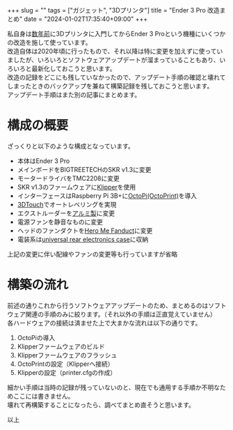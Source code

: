 +++
slug = ""
tags = ["ガジェット", "3Dプリンタ"]
title = "Ender 3 Pro 改造まとめ"
date = "2024-01-02T17:35:40+09:00"
+++

私自身は[数年前](../3d-printer-1/)に3Dプリンタに入門してからEnder 3 Proという機種にいくつかの改造を施して使っています。  
改造自体は2020年頃に行ったもので、それ以降は特に変更を加えずに使っていましたが、いろいろとソフトウェアアップデートが溜まっていることもあり、いろいろと最新化しておこうと思います。  
改造の記録をどこにも残していなかったので、アップデート手順の確認と壊れてしまったときのバックアップを兼ねて構築記録を残しておこうと思います。  
アップデート手順はまた別の記事にまとめます。

<!--more-->

# 構成の概要

ざっくりと以下のような構成となっています。

* 本体はEnder 3 Pro
* メインボードをBIGTREETECHのSKR v1.3に変更
* モータードライバをTMC2208に変更
* SKR v1.3のファームウェアに[Klipper](https://www.klipper3d.org/)を使用
* インターフェースはRaspberry Pi 3B+に[OctoPi(OctoPrint)](https://octoprint.org/)を導入
* [3DTouch](https://www.aliexpress.com/item/1005006043879133.html)でオートレベリングを実現
* エクストルーダーを[アルミ製](https://s.click.aliexpress.com/e/_Dcvw0Hj)に変更
* 電源ファンを静音なものに変更
* ヘッドのファンダクトを[Hero Me Fanduct](https://www.thingiverse.com/thing:3092044)に変更
* 電装系は[universal rear electronics case](https://www.thingiverse.com/thing:3688967)に収納

上記の変更に伴い配線やファンの変更等も行っていますが省略

# 構築の流れ

前述の通りこれから行うソフトウェアアップデートのため、まとめるのはソフトウェア関連の手順のみに絞ります。（それ以外の手順は正直覚えていません）  
各ハードウェアの接続は済ませた上で大まかな流れは以下の通りです。

1. OctoPiの導入
1. Klipperファームウェアのビルド
1. Klipperファームウェアのフラッシュ
1. OctoPrintの設定（Klipperへ接続）
1. Klipperの設定（printer.cfgの作成）

細かい手順は当時の記録が残っていないのと、現在でも通用する手順か不明なためここには書きません。  
壊れて再構築することになったら、調べてまとめ直そうと思います。

以上
